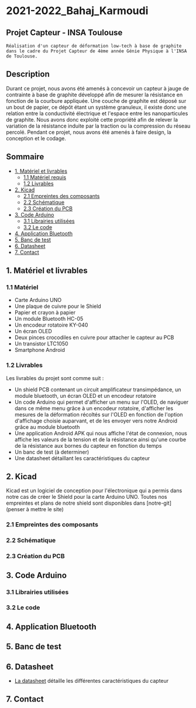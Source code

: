 # 2021-2022_Bahaj_Karmoudi

## Projet Capteur - INSA Toulouse

    Réalisation d'un capteur de déformation low-tech à base de graphite dans le cadre du Projet Capteur de 4ème année Génie Physique à l'INSA de Toulouse.

## Description 

Durant ce projet, nous avons été amenés à concevoir un capteur à jauge de contrainte à base de graphite développé afin de mesurer la résistance en fonction de la courbure appliquée. Une couche de graphite est déposé sur un bout de papier, ce dépôt étant un système granuleux, il existe donc une relation entre la conductivité électrique et l'espace entre les nanoparticules de graphite. Nous avons donc exploité cette propriété afin de relever la variation de la résistance induite par la traction ou la compression du réseau percolé. Pendant ce projet, nous avons été amenés à faire design, la conception et le codage.

## Sommaire

  - [1. Matériel et livrables](#1-Matériel-et-livrables)
      - [1.1 Matériel requis](#11-Matériel-requis)
      - [1.2 Livrables](#12-Livrables)
  - [2. Kicad](#2-Kicad)
      - [2.1 Empreintes des composants](#21-Empreintes-des-composants)
      - [2.2 Schématique](#22-Schématique)
      - [2.3 Création du PCB](#23-Création-du-PCB)
  - [3. Code Arduino](#3-code-arduino)
      - [3.1 Librairies utilisées](#31-Librairies-utilisées)
      - [3.2 Le code](#32-Le-code)
  - [4. Application Bluetooth](#4-application-Bluetooth)
  - [5. Banc de test](#5-Banc-de-test)
  - [6. Datasheet](#6-datasheet)
  - [7. Contact](#6-Contact)

## 1. Matériel et livrables

### 1.1 Matériel

- Carte Arduino UNO
- Une plaque de cuivre pour le Shield
- Papier et crayon à papier
- Un module Bluetooth HC-05 
- Un encodeur rotatoire KY-040
- Un écran OLED
- Deux pinces crocodiles en cuivre pour attacher le capteur au PCB
- Un transistor LTC1050  
- Smartphone Android

### 1.2 Livrables

Les livrables du projet sont comme suit : 

- Un shield PCB contenant un circuit amplificateur transimpédance, un module bluetooth, un écran OLED et un encodeur rotatoire
- Un code Arduino qui permet d'afficher un menu sur l'OLED, de naviguer dans ce même menu grâce à un encodeur rotatoire, d'afficher les mesures de la déformation récoltés sur l'OLED en fonction de l'option d'affichage choisie auparvant, et de les envoyer vers notre Android grâce au module bluetooth
- Une application Android APK qui nous affiche l'état de connexion, nous affiche les valeurs de la tension et de la résistance ainsi qu'une courbe de la résistance aux bornes du capteur en fonction du temps
- Un banc de test (à determiner)
- Une datasheet détaillant les caractéristiques du capteur

## 2. Kicad 

Kicad est un logiciel de conception pour l'électronique qui a permis dans notre cas de créer le Shield pour la carte Arduino UNO. Toutes nos empreintes et plans de notre shield sont disponibles dans [notre-git] (penser à mettre le site)

### 2.1 Empreintes des composants



### 2.2 Schématique

### 2.3 Création du PCB 

## 3. Code Arduino

### 3.1 Librairies utilisées

### 3.2 Le code

## 4. Application Bluetooth

## 5. Banc de test

## 6. Datasheet

- [La datasheet](https://github.com/Imane-Karmoudi/2021-2022_Bahaj_Karmoudi/blob/main/Datasheet.pdf) détaille les différentes caractéristiques du capteur 

## 7. Contact

